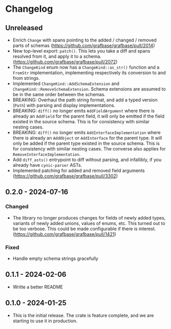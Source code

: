 # Changelog

## Unreleased

- Enrich `Change` with spans pointing to the added / changed / removed parts of schemas (https://github.com/grafbase/grafbase/pull/2014)
- New top-level export: `patch()`. This lets you take a diff and spans resolved from it, and apply it to a schema. (https://github.com/grafbase/grafbase/pull/2072)
- The `ChangeKind` enum now has a `ChangeKind::as_str()` function and a `FromStr` implementation, implementing respectively its conversion to and from strings.
- Implemented `ChangeKind::AddSchemaExtension` and `ChangeKind::RemoveSchemaExtension`. Schema extensions are assumed to be in the same order between the schemas.
- BREAKING: Overhaul the path string format, and add a typed version (`Path`) with parsing and display implementations.
- BREAKING: `diff()` no longer emits `AddFieldArgument` where there is already an `AddField` for the parent field, it will only be emitted if the field existed in the source schema. This is for consistency with similar nesting cases.
- BREAKING: `diff()` no longer emits `AddInterfaceImplementation` where there is already an `AddObject` or `AddInterface` for the parent type. It will only be added if the parent type existed in the source schema. This is for consistency with similar nesting cases. The converse also applies for `RemoveInterfaceImplementation`.
- Add `diff_asts()` entrypoint to diff without parsing, and infallibly, if you already have `cynic-parser` ASTs.
- Implemented patching for added and removed field arguments (https://github.com/grafbase/grafbase/pull/3302)

## 0.2.0 - 2024-07-16

### Changed

- The library no longer produces changes for fields of newly added types, variants of newly added unions, values of enums, etc. This turned out to be too verbose. This could be made configurable if there is interest. (https://github.com/grafbase/grafbase/pull/1421)

### Fixed

- Handle empty schema strings gracefully

## 0.1.1 - 2024-02-06

- Writte a better README

## 0.1.0 - 2024-01-25

- This is the initial release. The crate is feature complete, and we are
  starting to use it in production.
